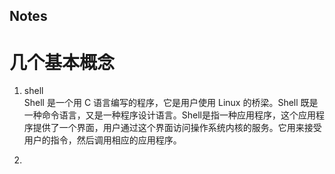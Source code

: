 ## Notes

# 几个基本概念

1. shell  
Shell 是一个用 C 语言编写的程序，它是用户使用 Linux 的桥梁。Shell 既是一种命令语言，又是一种程序设计语言。Shell是指一种应用程序，这个应用程序提供了一个界面，用户通过这个界面访问操作系统内核的服务。它用来接受用户的指令，然后调用相应的应用程序。

2.

